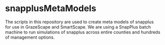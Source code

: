 # snapplusMetaModels

The scripts in this repository are used to create meta models of snapplus for use in GrazeScape and SmartScape. We are using a SnapPlus batch machine to run simulations of snapplus across entire counties and hundreds of management options.
